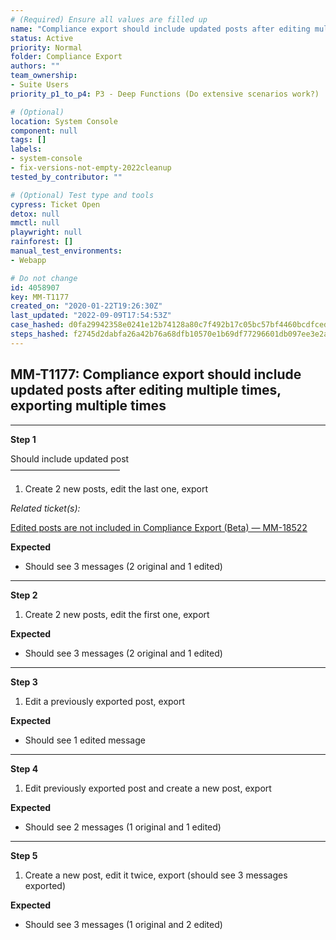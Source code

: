 ```yaml
---
# (Required) Ensure all values are filled up
name: "Compliance export should include updated posts after editing multiple times, exporting multiple times"
status: Active
priority: Normal
folder: Compliance Export
authors: ""
team_ownership: 
- Suite Users
priority_p1_to_p4: P3 - Deep Functions (Do extensive scenarios work?)

# (Optional)
location: System Console
component: null
tags: []
labels: 
- system-console
- fix-versions-not-empty-2022cleanup
tested_by_contributor: ""

# (Optional) Test type and tools
cypress: Ticket Open
detox: null
mmctl: null
playwright: null
rainforest: []
manual_test_environments:
- Webapp

# Do not change
id: 4058907
key: MM-T1177
created_on: "2020-01-22T19:26:30Z"
last_updated: "2022-09-09T17:54:53Z"
case_hashed: d0fa29942358e0241e12b74128a80c7f492b17c05bc57bf4460bcdfced8495e5ce4b77f7fbb9c2fb727cb30aeba1dc99
steps_hashed: f2745d2dabfa26a42b76a68dfb10570e1b69df77296601db097ee3e2a2b85bb7f1722849c03b02843cf69eb1b35fc4f6
---
```


<!-- (Auto-generated) Based on frontmatter's "key" and "name" -->

## MM-T1177: Compliance export should include updated posts after editing multiple times, exporting multiple times

---

**Step 1**

Should include updated post\
–––––––––––––––––––––––––

1. Create 2 new posts, edit the last one, export

_Related ticket(s):_

[Edited posts are not included in Compliance Export (Beta) — MM-18522](https://mattermost.atlassian.net/browse/MM-18522)​​​​

**Expected**

- Should see 3 messages (2 original and 1 edited)

---

**Step 2**

1. Create 2 new posts, edit the first one, export

**Expected**

- Should see 3 messages (2 original and 1 edited)

---

**Step 3**

1. Edit a previously exported post, export

**Expected**

- Should see 1 edited message

---

**Step 4**

1. Edit previously exported post and create a new post, export

**Expected**

- Should see 2 messages (1 original and 1 edited)

---

**Step 5**

1. Create a new post, edit it twice, export (should see 3 messages exported)

**Expected**

- Should see 3 messages (1 original and 2 edited)

